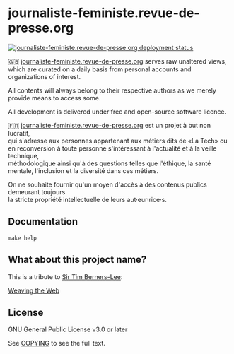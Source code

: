 # journaliste-feministe.revue-de-presse.org

[![journaliste-feministe.revue-de-presse.org deployment status](https://api.netlify.com/api/v1/badges/36f0341f-bb23-47e9-ab0c-ba8b60ec1859/deploy-status)](https://app.netlify.com/sites/org-weaving-the-web-preview/deploys)

:uk: [journaliste-feministe.revue-de-presse.org](https://journaliste-feministe.revue-de-presse.org) serves raw unaltered views, 
which are curated on a daily basis from personal accounts and organizations of interest.  

All contents will always belong to their respective authors as
we merely provide means to access some.  

All development is delivered under free and open-source software licence.

:fr: [journaliste-feministe.revue-de-presse.org](https://journaliste-feministe.revue-de-presse.org) est un projet à but non lucratif,  
qui s'adresse aux personnes appartenant aux métiers dits de «La Tech» ou en reconversion
à toute personne s'intéressant à l'actualité et à la veille technique,  
méthodologique ainsi qu'à des questions telles que l'éthique, la santé mentale, l'inclusion et la diversité dans ces métiers.

On ne souhaite fournir qu'un moyen d'accès à des contenus publics demeurant toujours  
la stricte propriété intellectuelle de leurs aut·eur·rice·s.

## Documentation

```
make help
```

## What about this project name?

This is a tribute to [Sir Tim Berners-Lee](https://w.wiki/wov):

[Weaving the Web](https://www.w3.org/People/Berners-Lee/Weaving/)

## License

GNU General Public License v3.0 or later

See [COPYING](./COPYING) to see the full text.
